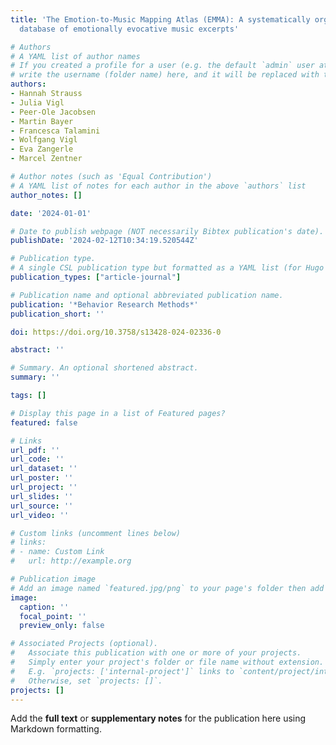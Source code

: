 ```yaml
---
title: 'The Emotion-to-Music Mapping Atlas (EMMA): A systematically organized online
  database of emotionally evocative music excerpts'

# Authors
# A YAML list of author names
# If you created a profile for a user (e.g. the default `admin` user at `content/authors/admin/`), 
# write the username (folder name) here, and it will be replaced with their full name and linked to their profile.
authors:
- Hannah Strauss
- Julia Vigl
- Peer-Ole Jacobsen
- Martin Bayer
- Francesca Talamini
- Wolfgang Vigl
- Eva Zangerle
- Marcel Zentner

# Author notes (such as 'Equal Contribution')
# A YAML list of notes for each author in the above `authors` list
author_notes: []

date: '2024-01-01'

# Date to publish webpage (NOT necessarily Bibtex publication's date).
publishDate: '2024-02-12T10:34:19.520544Z'

# Publication type.
# A single CSL publication type but formatted as a YAML list (for Hugo requirements).
publication_types: ["article-journal"]

# Publication name and optional abbreviated publication name.
publication: '*Behavior Research Methods*'
publication_short: ''

doi: https://doi.org/10.3758/s13428-024-02336-0

abstract: ''

# Summary. An optional shortened abstract.
summary: ''

tags: []

# Display this page in a list of Featured pages?
featured: false

# Links
url_pdf: ''
url_code: ''
url_dataset: ''
url_poster: ''
url_project: ''
url_slides: ''
url_source: ''
url_video: ''

# Custom links (uncomment lines below)
# links:
# - name: Custom Link
#   url: http://example.org

# Publication image
# Add an image named `featured.jpg/png` to your page's folder then add a caption below.
image:
  caption: ''
  focal_point: ''
  preview_only: false

# Associated Projects (optional).
#   Associate this publication with one or more of your projects.
#   Simply enter your project's folder or file name without extension.
#   E.g. `projects: ['internal-project']` links to `content/project/internal-project/index.md`.
#   Otherwise, set `projects: []`.
projects: []
---
```


Add the **full text** or **supplementary notes** for the publication here using Markdown formatting.
